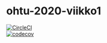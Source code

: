 # ohtu-2020-viikko1
 
 [![CircleCI](https://circleci.com/gh/pmalm/ohtu-2020-viikko1.svg?style=svg)](https://circleci.com/gh/pmalm/ohtu-2020-viikko1)
<br>
[![codecov](https://codecov.io/gh/pmalm/ohtu-2020-viikko1/branch/master/graph/badge.svg)](https://codecov.io/gh/pmalm/ohtu-2020-viikko1)
